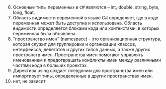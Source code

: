 6) Основные типы переменных  в c# являются – int, double, string, byte, long, float. 
11) Область видимости переменной в языке C# определяет, где в коде переменная может быть доступна и использована. Область видимости определяется блоками кода или контекстами, в которых переменная была объявлена.
16) "пространство имен" (namespace) - это организационная структура, которая служит для группировки и организации классов, интерфейсов, делегатов и других типов данных, а также других пространств имен. Пространства имен помогают управлять именованием и предотвращать конфликты имен между различными частями кода в больших проектах.
21) Директива using создает псевдоним для пространства имен или импортирует типы, определенные в других пространствах имен.
 2) нет, не зависит
